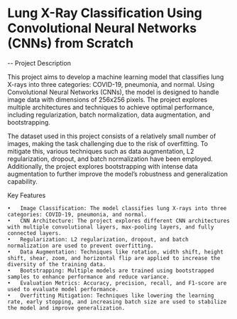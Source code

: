 # Lung X-Ray Classification Using Convolutional Neural Networks (CNNs) from Scratch
-- 
Project Description

This project aims to develop a machine learning model that classifies lung X-rays into three categories: COVID-19, pneumonia, and normal. Using Convolutional Neural Networks (CNNs), the model is designed to handle image data with dimensions of 256x256 pixels. The project explores multiple architectures and techniques to achieve optimal performance, including regularization, batch normalization, data augmentation, and bootstrapping.

The dataset used in this project consists of a relatively small number of images, making the task challenging due to the risk of overfitting. To mitigate this, various techniques such as data augmentation, L2 regularization, dropout, and batch normalization have been employed. Additionally, the project explores bootstrapping with intense data augmentation to further improve the model’s robustness and generalization capability.

Key Features

	•	Image Classification: The model classifies lung X-rays into three categories: COVID-19, pneumonia, and normal.
	•	CNN Architecture: The project explores different CNN architectures with multiple convolutional layers, max-pooling layers, and fully connected layers.
	•	Regularization: L2 regularization, dropout, and batch normalization are used to prevent overfitting.
	•	Data Augmentation: Techniques like rotation, width shift, height shift, shear, zoom, and horizontal flip are applied to increase the diversity of the training data.
	•	Bootstrapping: Multiple models are trained using bootstrapped samples to enhance performance and reduce variance.
	•	Evaluation Metrics: Accuracy, precision, recall, and F1-score are used to evaluate model performance.
	•	Overfitting Mitigation: Techniques like lowering the learning rate, early stopping, and increasing batch size are used to stabilize the model and improve generalization.

